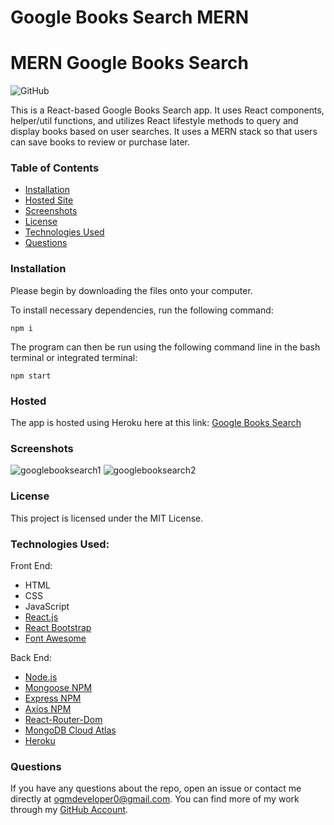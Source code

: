 # Google Books Search MERN

# MERN Google Books Search
![GitHub](https://img.shields.io/github/license/ogmedina/google-books-search)

This is a React-based Google Books Search app. It uses React components, helper/util functions, and utilizes React lifestyle methods to query and display books based on user searches. It uses a MERN stack so that users can save books to review or purchase later.

### Table of Contents

* [Installation](#installation)
* [Hosted Site](#hosted)
* [Screenshots](#screenshots)
* [License](#license)
* [Technologies Used](#technologies%20used)
* [Questions](#questions)

### Installation
Please begin by downloading the files onto your computer.

To install necessary dependencies, run the following command:
```
npm i
```
The program can then be run using the following command line in the bash terminal or integrated terminal:
```
npm start
```
### Hosted
The app is hosted using Heroku here at this link: [Google Books Search](https://secure-shelf-07614.herokuapp.com/)

### Screenshots 
![googlebooksearch1]()
![googlebooksearch2]()

### License
This project is licensed under the MIT License. 

### Technologies Used:
Front End:
* HTML
* CSS
* JavaScript
* [React.js](https://reactjs.org/)
* [React Bootstrap](https://react-bootstrap.github.io/)
* [Font Awesome](https://fontawesome.com/)

Back End:
* [Node.js](https://nodejs.org/en/)
* [Mongoose NPM](https://www.npmjs.com/package/mongoo)
* [Express NPM](https://www.npmjs.com/package/express)
* [Axios NPM](https://www.npmjs.com/package/axios)
* [React-Router-Dom](https://www.npmjs.com/package/react-router-dom)
* [MongoDB Cloud Atlas](https://www.mongodb.com/cloud/atlas)
* [Heroku](https://www.heroku.com)

### Questions
If you have any questions about the repo, open an issue or contact me directly at ogmdeveloper0@gmail.com. You can find more of my work through my [GitHub Account](https://github.com/ogmedina/).